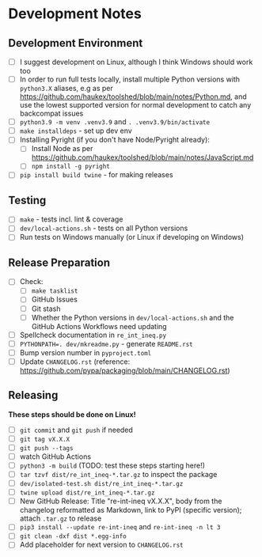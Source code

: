 Development Notes
=================

Development Environment
-----------------------

- [ ] I suggest development on Linux, although I think Windows should work too
- [ ] In order to run full tests locally, install multiple Python versions with `python3.X`
  aliases, e.g as per <https://github.com/haukex/toolshed/blob/main/notes/Python.md>,
  and use the lowest supported version for normal development to catch any backcompat issues
- [ ] `python3.9 -m venv .venv3.9` and `. .venv3.9/bin/activate`
- [ ] `make installdeps` - set up dev env
- [ ] Installing Pyright (if you don't have Node/Pyright already):
  - [ ] Install Node as per <https://github.com/haukex/toolshed/blob/main/notes/JavaScript.md>
  - [ ] `npm install -g pyright`
- [ ] `pip install build twine` - for making releases

Testing
-------

- [ ] `make` - tests incl. lint & coverage
- [ ] `dev/local-actions.sh` - tests on all Python versions
- [ ] Run tests on Windows manually (or Linux if developing on Windows)

Release Preparation
-------------------

- [ ] Check:
  - [ ] `make tasklist`
  - [ ] GitHub Issues
  - [ ] Git stash
  - [ ] Whether the Python versions in `dev/local-actions.sh` and the GitHub Actions Workflows need updating
- [ ] Spellcheck documentation in `re_int_ineq.py`
- [ ] `PYTHONPATH=. dev/mkreadme.py` - generate `README.rst`
- [ ] Bump version number in `pyproject.toml`
- [ ] Update `CHANGELOG.rst` (reference: <https://github.com/pypa/packaging/blob/main/CHANGELOG.rst>)

Releasing
---------

**These steps should be done on Linux!**

- [ ] `git commit` and `git push` if needed
- [ ] `git tag vX.X.X`
- [ ] `git push --tags`
- [ ] watch GitHub Actions
- [ ] `python3 -m build`  (TODO: test these steps starting here!)
- [ ] `tar tzvf dist/re_int_ineq-*.tar.gz` to inspect the package
- [ ] `dev/isolated-test.sh dist/re_int_ineq-*.tar.gz`
- [ ] `twine upload dist/re_int_ineq-*.tar.gz`
- [ ] New GitHub Release:
  Title "re-int-ineq vX.X.X", body from the changelog reformatted as Markdown,
  link to PyPI (specific version); attach `.tar.gz` to release
- [ ] `pip3 install --update re-int-ineq` and `re-int-ineq -n lt 3`
- [ ] `git clean -dxf dist *.egg-info`
- [ ] Add placeholder for next version to `CHANGELOG.rst`
